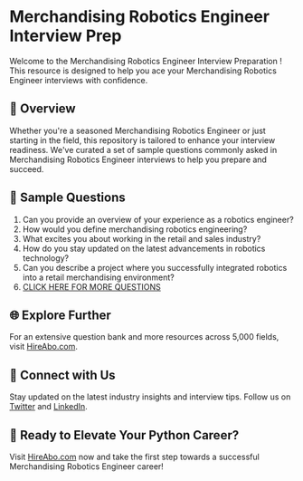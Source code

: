 # Merchandising Robotics Engineer Interview Prep

Welcome to the Merchandising Robotics Engineer Interview Preparation ! This resource is designed to help you ace your Merchandising Robotics Engineer interviews with confidence.

## 🚀 Overview

Whether you're a seasoned Merchandising Robotics Engineer or just starting in the field, this repository is tailored to enhance your interview readiness. We've curated a set of sample questions commonly asked in Merchandising Robotics Engineer interviews to help you prepare and succeed.

## 📝 Sample Questions

1. Can you provide an overview of your experience as a robotics engineer?
2. How would you define merchandising robotics engineering?
3. What excites you about working in the retail and sales industry?
4. How do you stay updated on the latest advancements in robotics technology?
5. Can you describe a project where you successfully integrated robotics into a retail merchandising environment?
6. [CLICK HERE FOR MORE QUESTIONS](https://hireabo.com/job/22_3_49/Merchandising%20Robotics%20Engineer)

## 🌐 Explore Further

For an extensive question bank and more resources across 5,000 fields, visit [HireAbo.com](https://www.hireabo.com).

## 📱 Connect with Us

Stay updated on the latest industry insights and interview tips. Follow us on [Twitter](https://twitter.com/hireabo) and [LinkedIn](https://www.linkedin.com/in/hire-abo-3609972a8/).

## 🚀 Ready to Elevate Your Python Career?

Visit [HireAbo.com](https://www.hireabo.com) now and take the first step towards a successful Merchandising Robotics Engineer career!